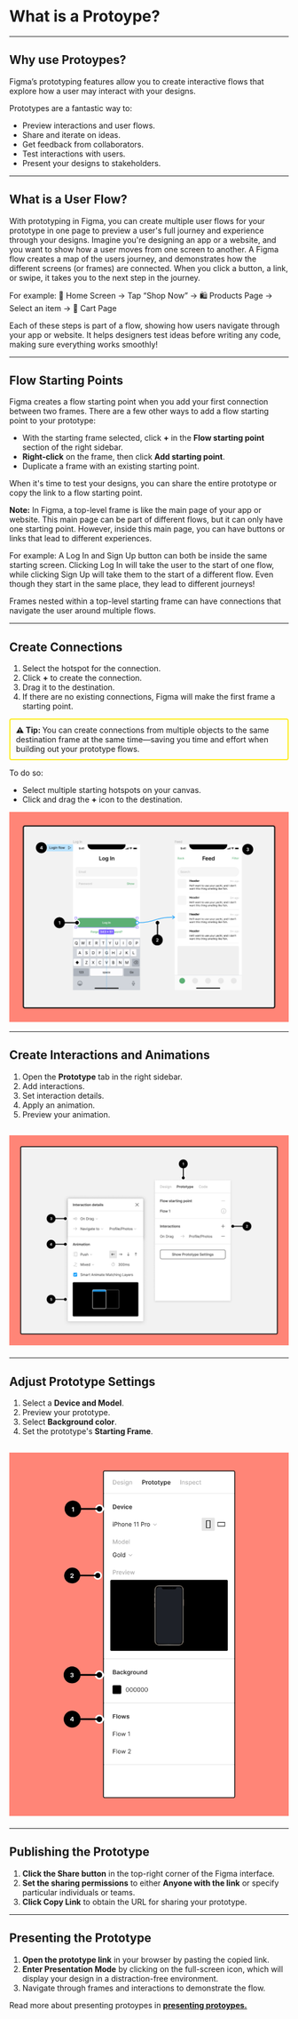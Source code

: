 # What is a Protoype?

---

## Why use Protoypes?

Figma’s prototyping features allow you to create interactive flows that explore how a user may interact with your designs.

Prototypes are a fantastic way to:

- Preview interactions and user flows.
- Share and iterate on ideas.
- Get feedback from collaborators.
- Test interactions with users.
- Present your designs to stakeholders.

---

## What is a User Flow?

With prototyping in Figma, you can create multiple user flows for your prototype in one page to preview a user's full journey and experience through your designs. Imagine you're designing an app or a website, and you want to show how a user moves from one screen to another. A Figma flow creates a map of the users journey, and demonstrates how the different screens (or frames) are connected. When you click a button, a link, or swipe, it takes you to the next step in the journey.

For example:
📱 Home Screen → Tap “Shop Now” → 🛍️ Products Page → Select an item → 🛒 Cart Page

Each of these steps is part of a flow, showing how users navigate through your app or website. It helps designers test ideas before writing any code, making sure everything works smoothly!

---

## Flow Starting Points

Figma creates a flow starting point when you add your first connection between two frames. There are a few other ways to add a flow starting point to your prototype:

- With the starting frame selected, click **+** in the **Flow starting point** section of the right sidebar.
- **Right-click** on the frame, then click **Add starting point**.
- Duplicate a frame with an existing starting point.

When it's time to test your designs, you can share the entire prototype or copy the link to a flow starting point.

**Note:**
In Figma, a top-level frame is like the main page of your app or website. This main page can be part of different flows, but it can only have one starting point. However, inside this main page, you can have buttons or links that lead to different experiences.

For example:
A Log In and Sign Up button can both be inside the same starting screen. Clicking Log In will take the user to the start of one flow, while clicking Sign Up will take them to the start of a different flow. Even though they start in the same place, they lead to different journeys!

Frames nested within a top-level starting frame can have connections that navigate the user around multiple flows.

---

## Create Connections

1. Select the hotspot for the connection.
2. Click **+** to create the connection.
3. Drag it to the destination.
4. If there are no existing connections, Figma will make the first frame a starting point.

<div style="border: 2px solid rgb(255, 236, 28); padding: 10px; margin: 10px 0; border-radius: 4px;">
<strong>⚠️ Tip: </strong> You can create connections from multiple objects to the same destination frame at the same time—saving you time and effort when building out your prototype flows. </div>

To do so:

- Select multiple starting hotspots on your canvas.
- Click and drag the **+** icon to the destination.

![Grid Example](<images/Anatomy%20of%20a%20connection%20between%20two%20frames%20(2).png>)

---

## Create Interactions and Animations

1. Open the **Prototype** tab in the right sidebar.
2. Add interactions.
3. Set interaction details.
4. Apply an animation.
5. Preview your animation.

## ![Grid Example](<images/Create%20interactions%20and%20animations%20(3)%201%20(1).png>)

---

## Adjust Prototype Settings

1. Select a **Device and Model**.
2. Preview your prototype.
3. Select **Background color**.
4. Set the prototype's **Starting Frame**.

## ![Grid Example](<images/Prototype%20tab%20of%20right%20sidebar%20with%20device,%20preview,%20background,%20and%20flow%20settings%20(1).png>)

---

## Publishing the Prototype

1. **Click the Share button** in the top-right corner of the Figma interface.
2. **Set the sharing permissions** to either **Anyone with the link** or specify particular individuals or teams.
3. **Click Copy Link** to obtain the URL for sharing your prototype.

---

## Presenting the Prototype

1. **Open the prototype link** in your browser by pasting the copied link.
2. **Enter Presentation Mode** by clicking on the full-screen icon, which will display your design in a distraction-free environment.
3. Navigate through frames and interactions to demonstrate the flow.

Read more about presenting protoypes in **[presenting protoypes.](presenting-prototypes.md)**
